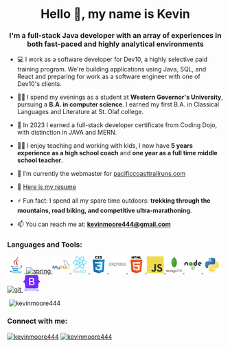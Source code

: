 <h1 align="center">Hello 👋, my name is Kevin</h1>
<h3 align="center">I'm a full-stack Java developer with an array of experiences in both fast-paced and highly analytical environments</h3>

- 💻 I work as a software developer for Dev10, a highly selective paid training program. We're building applications using Java, SQL, and React and preparing for work as a software engineer with one of Dev10's clients. 

- 👨‍🎓 I spend my evenings as a student at **Western Governor's University**, pursuing a **B.A. in computer science**.  I earned my first B.A. in Classical Languages and Literature at St. Olaf college. 

- 📜 In 2023 I earned a full-stack developer certificate from Coding Dojo, with distinction in JAVA and MERN.

- 🧑‍🏫 I enjoy teaching and working with kids, I now have **5 years experience as a high school coach** and **one year as a full time middle school teacher**.

- 📲 I’m currently the webmaster for [pacificcoasttrailruns.com](https://www.pacificcoasttrailruns.com/)

- 📄 [Here is my resume](https://docs.google.com/document/d/0B51jdJWO46pjUUhzNHhKc19ya1FCNnBaZm1STXlFdVJvUnJZ/edit?usp=sharing&ouid=113692846730634022494&resourcekey=0-p0BzDcBInt6mceoBcGG1VQ&rtpof=true&sd=true)

- ⚡ Fun fact: I spend all my spare time outdoors: **trekking through the mountains, road biking, and competitive ultra-marathoning**. 

-  📫 You can reach me at: **kevinmoore444@gmail.com**

<h3 align="left">Languages and Tools:</h3>
<p align="left"> <a href="https://www.java.com" target="_blank" rel="noreferrer"> <img src="https://raw.githubusercontent.com/devicons/devicon/master/icons/java/java-original.svg" alt="java" width="40" height="40"/> </a> <a href="https://spring.io/" target="_blank" rel="noreferrer"> <img src="https://www.vectorlogo.zone/logos/springio/springio-icon.svg" alt="spring" width="40" height="40"/> </a> <a href="https://www.mysql.com/" target="_blank" rel="noreferrer"> <img src="https://raw.githubusercontent.com/devicons/devicon/master/icons/mysql/mysql-original-wordmark.svg" alt="mysql" width="40" height="40"/> </a> <a href="https://reactjs.org/" target="_blank" rel="noreferrer"> <img src="https://raw.githubusercontent.com/devicons/devicon/master/icons/react/react-original-wordmark.svg" alt="react" width="40" height="40"/> </a> <a href="https://www.w3schools.com/css/" target="_blank" rel="noreferrer"> <img src="https://raw.githubusercontent.com/devicons/devicon/master/icons/css3/css3-original-wordmark.svg" alt="css3" width="40" height="40"/> </a> <a href="https://expressjs.com" target="_blank" rel="noreferrer"> <img src="https://raw.githubusercontent.com/devicons/devicon/master/icons/express/express-original-wordmark.svg" alt="express" width="40" height="40"/> </a> <a href="https://www.w3.org/html/" target="_blank" rel="noreferrer"> <img src="https://raw.githubusercontent.com/devicons/devicon/master/icons/html5/html5-original-wordmark.svg" alt="html5" width="40" height="40"/> </a>  <a href="https://developer.mozilla.org/en-US/docs/Web/JavaScript" target="_blank" rel="noreferrer"> <img src="https://raw.githubusercontent.com/devicons/devicon/master/icons/javascript/javascript-original.svg" alt="javascript" width="40" height="40"/> </a> <a href="https://www.mongodb.com/" target="_blank" rel="noreferrer"> <img src="https://raw.githubusercontent.com/devicons/devicon/master/icons/mongodb/mongodb-original-wordmark.svg" alt="mongodb" width="40" height="40"/> </a>  <a href="https://nodejs.org" target="_blank" rel="noreferrer"> <img src="https://raw.githubusercontent.com/devicons/devicon/master/icons/nodejs/nodejs-original-wordmark.svg" alt="nodejs" width="40" height="40"/> </a> <a href="https://www.python.org" target="_blank" rel="noreferrer"> <img src="https://raw.githubusercontent.com/devicons/devicon/master/icons/python/python-original.svg" alt="python" width="40" height="40"/> </a>  <a href="https://git-scm.com/" target="_blank" rel="noreferrer"> <img src="https://www.vectorlogo.zone/logos/git-scm/git-scm-icon.svg" alt="git" width="40" height="40"/> </a> <a href="https://getbootstrap.com" target="_blank" rel="noreferrer"> <img src="https://raw.githubusercontent.com/devicons/devicon/master/icons/bootstrap/bootstrap-plain-wordmark.svg" alt="bootstrap" width="40" height="40"/> </a> </p>

<p>&nbsp;<img align="center" src="https://github-readme-stats.vercel.app/api?username=kevinmoore444&show_icons=true&locale=en" alt="kevinmoore444" /></p>

<h3 align="left">Connect with me:</h3>
<p align="left">
<a href="https://linkedin.com/in/kevinmoore444" target="blank"><img align="center" src="https://raw.githubusercontent.com/rahuldkjain/github-profile-readme-generator/master/src/images/icons/Social/linked-in-alt.svg" alt="kevinmoore444" height="30" width="40" /></a>
<a href="https://www.leetcode.com/kevinmoore444" target="blank"><img align="center" src="https://raw.githubusercontent.com/rahuldkjain/github-profile-readme-generator/master/src/images/icons/Social/leet-code.svg" alt="kevinmoore444" height="30" width="40" /></a>
</p>
